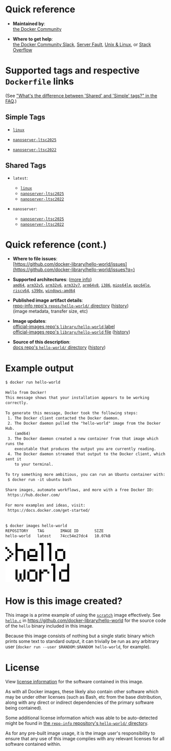 <!--

********************************************************************************

WARNING:

    DO NOT EDIT "hello-world/README.md"

    IT IS AUTO-GENERATED

    (from the other files in "hello-world/" combined with a set of templates)

********************************************************************************

-->

# Quick reference

-	**Maintained by**:  
	[the Docker Community](https://github.com/docker-library/hello-world)

-	**Where to get help**:  
	[the Docker Community Slack](https://dockr.ly/comm-slack), [Server Fault](https://serverfault.com/help/on-topic), [Unix & Linux](https://unix.stackexchange.com/help/on-topic), or [Stack Overflow](https://stackoverflow.com/help/on-topic)

# Supported tags and respective `Dockerfile` links

(See ["What's the difference between 'Shared' and 'Simple' tags?" in the FAQ](https://github.com/docker-library/faq#whats-the-difference-between-shared-and-simple-tags).)

## Simple Tags

-	[`linux`](https://github.com/docker-library/hello-world/blob/a71acd2dfb8c21c8e42a8f926ce37c1ffbf8eae7/amd64/hello-world/Dockerfile)

-	[`nanoserver-ltsc2025`](https://github.com/docker-library/hello-world/blob/08987c71f648c985f54be2a80bed4223cbd0723b/amd64/hello-world/nanoserver-ltsc2025/Dockerfile)

-	[`nanoserver-ltsc2022`](https://github.com/docker-library/hello-world/blob/c816763efda4774cc0c628dca3c7dbd93c099928/amd64/hello-world/nanoserver-ltsc2022/Dockerfile)

## Shared Tags

-	`latest`:

	-	[`linux`](https://github.com/docker-library/hello-world/blob/a71acd2dfb8c21c8e42a8f926ce37c1ffbf8eae7/amd64/hello-world/Dockerfile)
	-	[`nanoserver-ltsc2025`](https://github.com/docker-library/hello-world/blob/08987c71f648c985f54be2a80bed4223cbd0723b/amd64/hello-world/nanoserver-ltsc2025/Dockerfile)
	-	[`nanoserver-ltsc2022`](https://github.com/docker-library/hello-world/blob/c816763efda4774cc0c628dca3c7dbd93c099928/amd64/hello-world/nanoserver-ltsc2022/Dockerfile)

-	`nanoserver`:

	-	[`nanoserver-ltsc2025`](https://github.com/docker-library/hello-world/blob/08987c71f648c985f54be2a80bed4223cbd0723b/amd64/hello-world/nanoserver-ltsc2025/Dockerfile)
	-	[`nanoserver-ltsc2022`](https://github.com/docker-library/hello-world/blob/c816763efda4774cc0c628dca3c7dbd93c099928/amd64/hello-world/nanoserver-ltsc2022/Dockerfile)

# Quick reference (cont.)

-	**Where to file issues**:  
	[https://github.com/docker-library/hello-world/issues](https://github.com/docker-library/hello-world/issues?q=)

-	**Supported architectures**: ([more info](https://github.com/docker-library/official-images#architectures-other-than-amd64))  
	[`amd64`](https://hub.docker.com/r/amd64/hello-world/), [`arm32v5`](https://hub.docker.com/r/arm32v5/hello-world/), [`arm32v6`](https://hub.docker.com/r/arm32v6/hello-world/), [`arm32v7`](https://hub.docker.com/r/arm32v7/hello-world/), [`arm64v8`](https://hub.docker.com/r/arm64v8/hello-world/), [`i386`](https://hub.docker.com/r/i386/hello-world/), [`mips64le`](https://hub.docker.com/r/mips64le/hello-world/), [`ppc64le`](https://hub.docker.com/r/ppc64le/hello-world/), [`riscv64`](https://hub.docker.com/r/riscv64/hello-world/), [`s390x`](https://hub.docker.com/r/s390x/hello-world/), [`windows-amd64`](https://hub.docker.com/r/winamd64/hello-world/)

-	**Published image artifact details**:  
	[repo-info repo's `repos/hello-world/` directory](https://github.com/docker-library/repo-info/blob/master/repos/hello-world) ([history](https://github.com/docker-library/repo-info/commits/master/repos/hello-world))  
	(image metadata, transfer size, etc)

-	**Image updates**:  
	[official-images repo's `library/hello-world` label](https://github.com/docker-library/official-images/issues?q=label%3Alibrary%2Fhello-world)  
	[official-images repo's `library/hello-world` file](https://github.com/docker-library/official-images/blob/master/library/hello-world) ([history](https://github.com/docker-library/official-images/commits/master/library/hello-world))

-	**Source of this description**:  
	[docs repo's `hello-world/` directory](https://github.com/docker-library/docs/tree/master/hello-world) ([history](https://github.com/docker-library/docs/commits/master/hello-world))

# Example output

```console
$ docker run hello-world

Hello from Docker!
This message shows that your installation appears to be working correctly.

To generate this message, Docker took the following steps:
 1. The Docker client contacted the Docker daemon.
 2. The Docker daemon pulled the "hello-world" image from the Docker Hub.
    (amd64)
 3. The Docker daemon created a new container from that image which runs the
    executable that produces the output you are currently reading.
 4. The Docker daemon streamed that output to the Docker client, which sent it
    to your terminal.

To try something more ambitious, you can run an Ubuntu container with:
 $ docker run -it ubuntu bash

Share images, automate workflows, and more with a free Docker ID:
 https://hub.docker.com/

For more examples and ideas, visit:
 https://docs.docker.com/get-started/


$ docker images hello-world
REPOSITORY    TAG       IMAGE ID       SIZE
hello-world   latest    74cc54e27dc4   10.07kB
```

![logo](https://raw.githubusercontent.com/docker-library/docs/01c12653951b2fe592c1f93a13b4e289ada0e3a1/hello-world/logo.png)

# How is this image created?

This image is a prime example of using the [`scratch`](https://hub.docker.com/_/scratch/) image effectively. See [`hello.c`](https://github.com/docker-library/hello-world/blob/master/hello.c) in https://github.com/docker-library/hello-world for the source code of the `hello` binary included in this image.

Because this image consists of nothing but a single static binary which prints some text to standard output, it can trivially be run as any arbitrary user (`docker run --user $RANDOM:$RANDOM hello-world`, for example).

# License

View [license information](https://github.com/docker-library/hello-world/blob/master/LICENSE) for the software contained in this image.

As with all Docker images, these likely also contain other software which may be under other licenses (such as Bash, etc from the base distribution, along with any direct or indirect dependencies of the primary software being contained).

Some additional license information which was able to be auto-detected might be found in [the `repo-info` repository's `hello-world/` directory](https://github.com/docker-library/repo-info/tree/master/repos/hello-world).

As for any pre-built image usage, it is the image user's responsibility to ensure that any use of this image complies with any relevant licenses for all software contained within.
